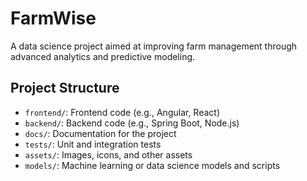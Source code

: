 # FarmWise
A data science project aimed at improving farm management through advanced analytics and predictive modeling.

## Project Structure
- `frontend/`: Frontend code (e.g., Angular, React)
- `backend/`: Backend code (e.g., Spring Boot, Node.js)
- `docs/`: Documentation for the project
- `tests/`: Unit and integration tests
- `assets/`: Images, icons, and other assets
- `models/`: Machine learning or data science models and scripts
